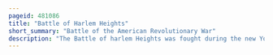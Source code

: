 ```yaml
---
pageid: 481086
title: "Battle of Harlem Heights"
short_summary: "Battle of the American Revolutionary War"
description: "The Battle of harlem Heights was fought during the new York and new Jersey Campaign of the american revolutionary War. The Action took Place in what is now morningside Heights on 16 September 1776 and east into the Future Harlem Neighborhoods of northwestern Manhattan Island in what is now Part of new York City."
---
```

